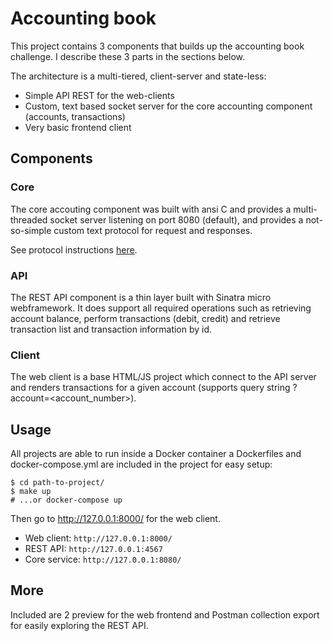 # Accounting book

This project contains 3 components that builds up the accounting book challenge. I describe
these 3 parts in the sections below.

The architecture is a multi-tiered, client-server and state-less:

- Simple API REST for the web-clients
- Custom, text based socket server for the core accounting component (accounts, transactions)
- Very basic frontend client

## Components

### Core

The core accouting component was built with ansi C and provides a multi-threaded socket
server listening on port 8080 (default), and provides a not-so-simple custom text protocol
for request and responses.

See protocol instructions [here](https://github.com/desyncr/accounting-book-server/tree/89227af058b0bffcff8792d50d299bca70f52638#protocol).

### API

The REST API component is a thin layer built with Sinatra micro webframework. It does support all
required operations such as retrieving account balance, perform transactions (debit, credit) and
retrieve transaction list and transaction information by id.

### Client

The web client is a base HTML/JS project which connect to the API server and renders transactions
for a given account (supports query string ?account=<account_number>).

## Usage

All projects are able to run inside a Docker container a Dockerfiles and docker-compose.yml are included
in the project for easy setup:

    $ cd path-to-project/
    $ make up
    # ...or docker-compose up

Then go to http://127.0.0.1:8000/ for the web client.

- Web client: `http://127.0.0.1:8000/`
- REST API: `http://127.0.0.1:4567`
- Core service: `http://127.0.0.1:8080/`

## More

Included are 2 preview for the web frontend and Postman collection export for easily exploring the REST API.
